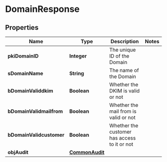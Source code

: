 

# DomainResponse

## Properties

Name | Type | Description | Notes
------------ | ------------- | ------------- | -------------
**pkiDomainID** | **Integer** | The unique ID of the Domain | 
**sDomainName** | **String** | The name of the Domain | 
**bDomainValiddkim** | **Boolean** | Whether the DKIM is valid or not | 
**bDomainValidmailfrom** | **Boolean** | Whether the mail from is valid or not | 
**bDomainValidcustomer** | **Boolean** | Whether the customer has access to it or not | 
**objAudit** | [**CommonAudit**](CommonAudit.md) |  | 




